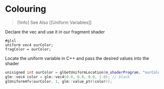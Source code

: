 # Colouring
> [!info] See Also
> [[Uniform Variables]]

Declare the vec and use it in our fragment shader
```clike
#glsl
uniform vec4 ourColor;
fragColor = ourColor;
```

Locate the uniform variable in C++ and pass the desired values into the shader
```cpp
unisigned int ourColor = glGetUniformLocation(m_shaderProgram, "ourColor");
glm::vec4 color = glm::vec4(0.0, 0.0, 0.0, 1.0); // black
glUniform4fv(ourColor, 1, glm::value_ptr(color));
```